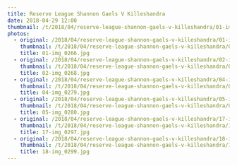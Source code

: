 ```yaml
---
title: Reserve League Shannon Gaels V Killeshandra
date: 2018-04-29 12:00
thumbnail: /t/2018/04/reserve-league-shannon-gaels-v-killeshandra/01-img_0266.jpg
photos:
  - original: /2018/04/reserve-league-shannon-gaels-v-killeshandra/01-img_0266.jpg
    thumbnail: /t/2018/04/reserve-league-shannon-gaels-v-killeshandra/01-img_0266.jpg
    title: 01-img_0266.jpg
  - original: /2018/04/reserve-league-shannon-gaels-v-killeshandra/02-img_0268.jpg
    thumbnail: /t/2018/04/reserve-league-shannon-gaels-v-killeshandra/02-img_0268.jpg
    title: 02-img_0268.jpg
  - original: /2018/04/reserve-league-shannon-gaels-v-killeshandra/04-img_0279.jpg
    thumbnail: /t/2018/04/reserve-league-shannon-gaels-v-killeshandra/04-img_0279.jpg
    title: 04-img_0279.jpg
  - original: /2018/04/reserve-league-shannon-gaels-v-killeshandra/05-img_0280.jpg
    thumbnail: /t/2018/04/reserve-league-shannon-gaels-v-killeshandra/05-img_0280.jpg
    title: 05-img_0280.jpg
  - original: /2018/04/reserve-league-shannon-gaels-v-killeshandra/17-img_0297.jpg
    thumbnail: /t/2018/04/reserve-league-shannon-gaels-v-killeshandra/17-img_0297.jpg
    title: 17-img_0297.jpg
  - original: /2018/04/reserve-league-shannon-gaels-v-killeshandra/18-img_0299.jpg
    thumbnail: /t/2018/04/reserve-league-shannon-gaels-v-killeshandra/18-img_0299.jpg
    title: 18-img_0299.jpg
---
```

